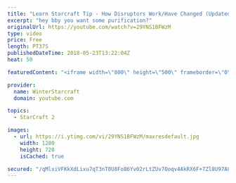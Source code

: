 ```yaml
---
title: "Learn Starcraft Tip - How Disruptors Work/Have Changed (Updated Patch 4.0 2018)"
excerpt: "hey bby you want some purification?"
originalUrl: https://youtube.com/watch?v=29YNS1BFWzM
type: video
price: Free
length: PT37S
publishedDateTime: 2018-05-23T13:22:04Z
heat: 50

featuredContent: "<iframe width=\"800\" height=\"500\" frameborder=\"0\" src=\"https://www.youtube.com/embed/29YNS1BFWzM\" allow=\"accelerometer; autoplay; encrypted-media; gyroscope; picture-in-picture\" allowfullscreen></iframe>"

provider:
  name: WinterStarcraft
  domain: youtube.com

topics:
  - StarCraft 2

images:
  - url: https://i.ytimg.com/vi/29YNS1BFWzM/maxresdefault.jpg
    width: 1280
    height: 720
    isCached: true

secured: "/qMlxiVFKkXdLixu7qT3nT0U8Fo86Yv02rLtZUv7Ooqv4AkRX6F+7Zl8U97A8b1LkrXy9JdE52ltTrtEml+uCQfxJ/fVHDuzSGhxDGv7J8IO+CxMN27GvQ5M37cgCdccVsW12F1Q1I9pTHk56er5fENVFTenibEucMVxK0ZAd59vV85/7CpWSgp+XFwROCbvbGMB0Bdgyn6P/RgOdRH+jMjPe3IYCLnhNDQ/qykTxvdzj0LCYbWJajptIXf9JHlN2CUUBu/Pcer7ht3xmTih2v3xDGRF10TakmAaPaXJ4kswEu8ssno4YC/WrqkI1gB1xjH1hiz2fDaIvuolS+AOazlOnXjF/Kva7ERixE17J6AkLwV99EOFU0qRK/Kj0fz274oiAQ43+f4+zMm6MTzxcQ6RyEDx1+GCVqpiH2myS08=;I8i8N/uHNffH25OoVZBvfw=="
---
```


